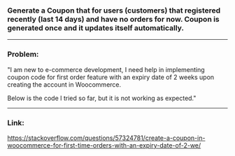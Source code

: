 ### Generate a Coupon that for users (customers) that registered recently (last 14 days) and have no orders for now. Coupon is generated once and it updates itself automatically.
---

### Problem: 

"I am new to e-commerce development, I need help in implementing coupon code for first order feature with an expiry date of 2 weeks upon creating the account in Woocommerce.

Below is the code I tried so far, but it is not working as expected."

---

### Link: 
https://stackoverflow.com/questions/57324781/create-a-coupon-in-woocommerce-for-first-time-orders-with-an-expiry-date-of-2-we/
